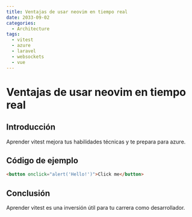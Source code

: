 ```yaml
---
title: Ventajas de usar neovim en tiempo real
date: 2033-09-02
categories:
  - Architecture
tags:
  - vitest
  - azure
  - laravel
  - websockets
  - vue
---
```


# Ventajas de usar neovim en tiempo real

## Introducción

Aprender vitest mejora tus habilidades técnicas y te prepara para azure.

## Código de ejemplo

```html
<button onclick="alert('Hello!')">Click me</button>
```

## Conclusión

Aprender vitest es una inversión útil para tu carrera como desarrollador.